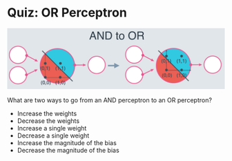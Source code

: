 # Quiz: OR Perceptron

![and-to-or](../../images/and-to-or.png)

What are two ways to go from an AND perceptron to an OR perceptron?

- Increase the weights
- Decrease the weights
- Increase a single weight
- Decrease a single weight
- Increase the magnitude of the bias
- Decrease the magnitude of the bias